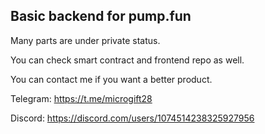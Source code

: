 ## Basic backend for pump.fun

Many parts are under private status.

You can check smart contract and frontend repo as well.

You can contact me if you want a better product.

Telegram: https://t.me/microgift28

Discord: https://discord.com/users/1074514238325927956
